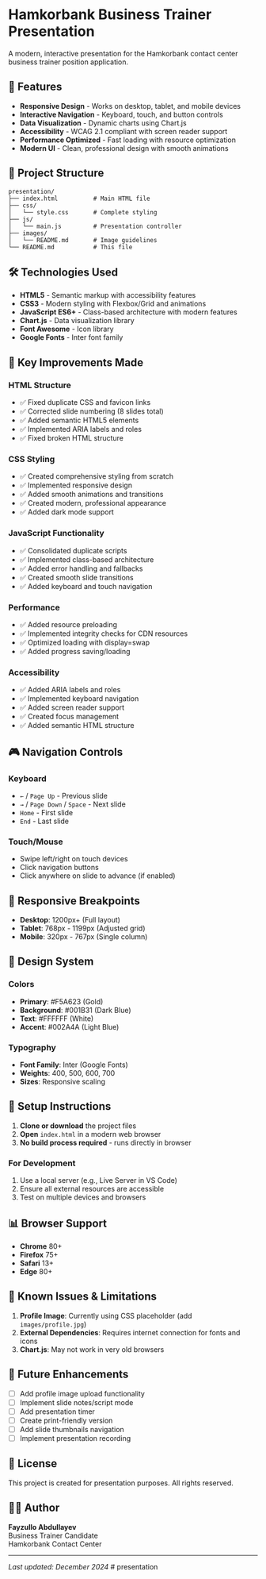 # Hamkorbank Business Trainer Presentation

A modern, interactive presentation for the Hamkorbank contact center business trainer position application.

## 🚀 Features

- **Responsive Design** - Works on desktop, tablet, and mobile devices
- **Interactive Navigation** - Keyboard, touch, and button controls
- **Data Visualization** - Dynamic charts using Chart.js
- **Accessibility** - WCAG 2.1 compliant with screen reader support
- **Performance Optimized** - Fast loading with resource optimization
- **Modern UI** - Clean, professional design with smooth animations

## 📁 Project Structure

```
presentation/
├── index.html          # Main HTML file
├── css/
│   └── style.css       # Complete styling
├── js/
│   └── main.js         # Presentation controller
├── images/
│   └── README.md       # Image guidelines
└── README.md           # This file
```

## 🛠️ Technologies Used

- **HTML5** - Semantic markup with accessibility features
- **CSS3** - Modern styling with Flexbox/Grid and animations
- **JavaScript ES6+** - Class-based architecture with modern features
- **Chart.js** - Data visualization library
- **Font Awesome** - Icon library
- **Google Fonts** - Inter font family

## 🎯 Key Improvements Made

### HTML Structure
- ✅ Fixed duplicate CSS and favicon links
- ✅ Corrected slide numbering (8 slides total)
- ✅ Added semantic HTML5 elements
- ✅ Implemented ARIA labels and roles
- ✅ Fixed broken HTML structure

### CSS Styling
- ✅ Created comprehensive styling from scratch
- ✅ Implemented responsive design
- ✅ Added smooth animations and transitions
- ✅ Created modern, professional appearance
- ✅ Added dark mode support

### JavaScript Functionality
- ✅ Consolidated duplicate scripts
- ✅ Implemented class-based architecture
- ✅ Added error handling and fallbacks
- ✅ Created smooth slide transitions
- ✅ Added keyboard and touch navigation

### Performance
- ✅ Added resource preloading
- ✅ Implemented integrity checks for CDN resources
- ✅ Optimized loading with display=swap
- ✅ Added progress saving/loading

### Accessibility
- ✅ Added ARIA labels and roles
- ✅ Implemented keyboard navigation
- ✅ Added screen reader support
- ✅ Created focus management
- ✅ Added semantic HTML structure

## 🎮 Navigation Controls

### Keyboard
- `←` / `Page Up` - Previous slide
- `→` / `Page Down` / `Space` - Next slide
- `Home` - First slide
- `End` - Last slide

### Touch/Mouse
- Swipe left/right on touch devices
- Click navigation buttons
- Click anywhere on slide to advance (if enabled)

## 📱 Responsive Breakpoints

- **Desktop**: 1200px+ (Full layout)
- **Tablet**: 768px - 1199px (Adjusted grid)
- **Mobile**: 320px - 767px (Single column)

## 🎨 Design System

### Colors
- **Primary**: #F5A623 (Gold)
- **Background**: #001B31 (Dark Blue)
- **Text**: #FFFFFF (White)
- **Accent**: #002A4A (Light Blue)

### Typography
- **Font Family**: Inter (Google Fonts)
- **Weights**: 400, 500, 600, 700
- **Sizes**: Responsive scaling

## 🔧 Setup Instructions

1. **Clone or download** the project files
2. **Open** `index.html` in a modern web browser
3. **No build process required** - runs directly in browser

### For Development
1. Use a local server (e.g., Live Server in VS Code)
2. Ensure all external resources are accessible
3. Test on multiple devices and browsers

## 📊 Browser Support

- **Chrome** 80+
- **Firefox** 75+
- **Safari** 13+
- **Edge** 80+

## 🚨 Known Issues & Limitations

1. **Profile Image**: Currently using CSS placeholder (add `images/profile.jpg`)
2. **External Dependencies**: Requires internet connection for fonts and icons
3. **Chart.js**: May not work in very old browsers

## 🔮 Future Enhancements

- [ ] Add profile image upload functionality
- [ ] Implement slide notes/script mode
- [ ] Add presentation timer
- [ ] Create print-friendly version
- [ ] Add slide thumbnails navigation
- [ ] Implement presentation recording

## 📝 License

This project is created for presentation purposes. All rights reserved.

## 👨‍💻 Author

**Fayzullo Abdullayev**  
Business Trainer Candidate  
Hamkorbank Contact Center

---

*Last updated: December 2024*
#   p r e s e n t a t i o n  
 